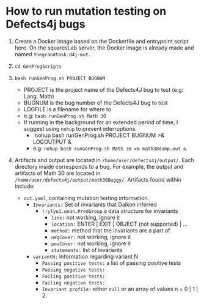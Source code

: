 # How to run mutation testing on Defects4j bugs

1. Create a Docker image based on the Dockerfile and entrypoint script here. 
    On the squaresLab server, the Docker image is already made and named `thegrandtask:d4j-mut`.

2. `cd GenProgScripts`

3. `bash runGenProg.sh PROJECT BUGNUM`
    - PROJECT is the project name of the Defects4J bug to test (e.g: Lang, Math)
    - BUGNUM is the bug number of the Defects4J bug to test
    - LOGFILE is a filename for where to
    - e.g: `bash runGenProg.sh Math 30`
    - If running in the background for an extended period of time, I suggest using `nohup` to prevent interruptions.
        - `nohup bash runGenProg.sh PROJECT BUGNUM >& LOGOUTPUT &
        - e.g: `nohup bash runGenProg.sh Math 30 >& math30dump.out &`

4. Artifacts and output are located in `/home/user/defects4j/output/`.
   Each directory inside corresponds to a bug. For example, the output and artifacts of Math 30 are 
   located in `/home/user/defects4j/output/math30Buggy/`.
   Artifacts found within include:
   - `out.yaml`, containing mutation testing information.
      - `Invariants:` Set of invariants that Daikon inferred
          - `!!ylyu1.wean.PredGroup` a data structure for invariants
              - `line:` not working, ignore it
              - `location:` ENTER | EXIT | OBJECT (not supported) | ...
              - `method:` method that the invariants are a part of.
              - `negCover:` not working, ignore it
              - `posCover:` not working, ignore it
              - `statements:` list of invariants
     - `variantN:` Information regarding variant N
        - `Passing positive tests:` a list of passing positive tests
        - `Passing negative tests:`
        - `Failing positive tests:`
        - `Failing negative tests:`
        - `Invariant profile:` either `null` or an array of values n = 0 | 1 | 2.
